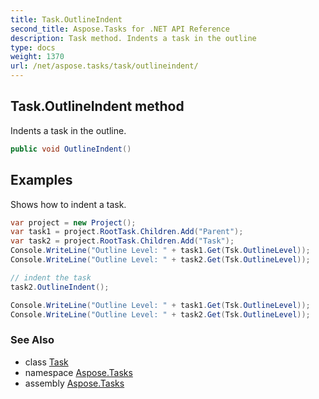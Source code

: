 ```yaml
---
title: Task.OutlineIndent
second_title: Aspose.Tasks for .NET API Reference
description: Task method. Indents a task in the outline
type: docs
weight: 1370
url: /net/aspose.tasks/task/outlineindent/
---
```

## Task.OutlineIndent method

Indents a task in the outline.

```csharp
public void OutlineIndent()
```

## Examples

Shows how to indent a task.

```csharp
var project = new Project();
var task1 = project.RootTask.Children.Add("Parent");
var task2 = project.RootTask.Children.Add("Task");
Console.WriteLine("Outline Level: " + task1.Get(Tsk.OutlineLevel));
Console.WriteLine("Outline Level: " + task2.Get(Tsk.OutlineLevel));

// indent the task
task2.OutlineIndent();

Console.WriteLine("Outline Level: " + task1.Get(Tsk.OutlineLevel));
Console.WriteLine("Outline Level: " + task2.Get(Tsk.OutlineLevel));
```

### See Also

* class [Task](../)
* namespace [Aspose.Tasks](../../task/)
* assembly [Aspose.Tasks](../../../)


